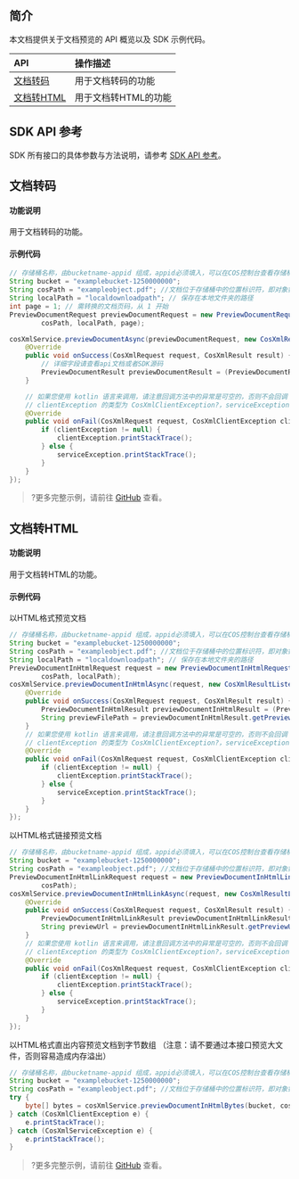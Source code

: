 ## 简介

本文档提供关于文档预览的 API 概览以及 SDK 示例代码。

| API                                                          | 操作描述                     |
| :----------------------------------------------------------- | :--------------------------- |
| [文档转码](https://cloud.tencent.com/document/product/436/54058) | 用于文档转码的功能       |
| [文档转HTML](https://cloud.tencent.com/document/product/436/54059) | 用于文档转HTML的功能       |

## SDK API 参考

SDK 所有接口的具体参数与方法说明，请参考 [SDK API 参考](https://cos-android-sdk-doc-1253960454.file.myqcloud.com/)。

## 文档转码

#### 功能说明

用于文档转码的功能。

#### 示例代码

[//]: # (.cssg-snippet-document-preview)
```java
// 存储桶名称，由bucketname-appid 组成，appid必须填入，可以在COS控制台查看存储桶名称。 https://console.cloud.tencent.com/cos5/bucket
String bucket = "examplebucket-1250000000";
String cosPath = "exampleobject.pdf"; //文档位于存储桶中的位置标识符，即对象键
String localPath = "localdownloadpath"; // 保存在本地文件夹的路径
int page = 1; // 需转换的文档页码，从 1 开始
PreviewDocumentRequest previewDocumentRequest = new PreviewDocumentRequest(bucket,
        cosPath, localPath, page);

cosXmlService.previewDocumentAsync(previewDocumentRequest, new CosXmlResultListener() {
    @Override
    public void onSuccess(CosXmlRequest request, CosXmlResult result) {
        // 详细字段请查看api文档或者SDK源码
        PreviewDocumentResult previewDocumentResult = (PreviewDocumentResult) result;
    }

    // 如果您使用 kotlin 语言来调用，请注意回调方法中的异常是可空的，否则不会回调 onFail 方法，即：
    // clientException 的类型为 CosXmlClientException?，serviceException 的类型为 CosXmlServiceException?
    @Override
    public void onFail(CosXmlRequest request, CosXmlClientException clientException, CosXmlServiceException serviceException) {
        if (clientException != null) {
            clientException.printStackTrace();
        } else {
            serviceException.printStackTrace();
        }
    }
});
```

>?更多完整示例，请前往 [GitHub](https://github.com/tencentyun/cos-snippets/tree/master/Android/app/src/androidTest/java/com/tencent/qcloud/cosxml/cssg/DocumentPreview.java) 查看。

## 文档转HTML

#### 功能说明

用于文档转HTML的功能。

#### 示例代码

以HTML格式预览文档

[//]: # (.cssg-snippet-document-preview-in-html)
```java
// 存储桶名称，由bucketname-appid 组成，appid必须填入，可以在COS控制台查看存储桶名称。 https://console.cloud.tencent.com/cos5/bucket
String bucket = "examplebucket-1250000000";
String cosPath = "exampleobject.pdf"; //文档位于存储桶中的位置标识符，即对象键
String localPath = "localdownloadpath"; // 保存在本地文件夹的路径
PreviewDocumentInHtmlRequest request = new PreviewDocumentInHtmlRequest(bucket,
        cosPath, localPath);
cosXmlService.previewDocumentInHtmlAsync(request, new CosXmlResultListener() {
    @Override
    public void onSuccess(CosXmlRequest request, CosXmlResult result) {
        PreviewDocumentInHtmlResult previewDocumentInHtmlResult = (PreviewDocumentInHtmlResult) result;
        String previewFilePath = previewDocumentInHtmlResult.getPreviewFilePath();
    }
    // 如果您使用 kotlin 语言来调用，请注意回调方法中的异常是可空的，否则不会回调 onFail 方法，即：
    // clientException 的类型为 CosXmlClientException?，serviceException 的类型为 CosXmlServiceException?
    @Override
    public void onFail(CosXmlRequest request, CosXmlClientException clientException, CosXmlServiceException serviceException) {
        if (clientException != null) {
            clientException.printStackTrace();
        } else {
            serviceException.printStackTrace();
        }
    }
});
```

以HTML格式链接预览文档

[//]: # (.cssg-snippet-document-preview-in-html-link)
```java
// 存储桶名称，由bucketname-appid 组成，appid必须填入，可以在COS控制台查看存储桶名称。 https://console.cloud.tencent.com/cos5/bucket
String bucket = "examplebucket-1250000000";
String cosPath = "exampleobject.pdf"; //文档位于存储桶中的位置标识符，即对象键
PreviewDocumentInHtmlLinkRequest request = new PreviewDocumentInHtmlLinkRequest(bucket,
        cosPath);
cosXmlService.previewDocumentInHtmlLinkAsync(request, new CosXmlResultListener() {
    @Override
    public void onSuccess(CosXmlRequest request, CosXmlResult result) {
        PreviewDocumentInHtmlLinkResult previewDocumentInHtmlLinkResult = (PreviewDocumentInHtmlLinkResult) result;
        String previewUrl = previewDocumentInHtmlLinkResult.getPreviewUrl();
    }
    // 如果您使用 kotlin 语言来调用，请注意回调方法中的异常是可空的，否则不会回调 onFail 方法，即：
    // clientException 的类型为 CosXmlClientException?，serviceException 的类型为 CosXmlServiceException?
    @Override
    public void onFail(CosXmlRequest request, CosXmlClientException clientException, CosXmlServiceException serviceException) {
        if (clientException != null) {
            clientException.printStackTrace();
        } else {
            serviceException.printStackTrace();
        }
    }
});
```

以HTML格式直出内容预览文档到字节数组
（注意：请不要通过本接口预览大文件，否则容易造成内存溢出）

[//]: # (.cssg-snippet-document-preview-in-html-bytes)
```java
// 存储桶名称，由bucketname-appid 组成，appid必须填入，可以在COS控制台查看存储桶名称。 https://console.cloud.tencent.com/cos5/bucket
String bucket = "examplebucket-1250000000";
String cosPath = "exampleobject.pdf"; //文档位于存储桶中的位置标识符，即对象键
try {
    byte[] bytes = cosXmlService.previewDocumentInHtmlBytes(bucket, cosPath);
} catch (CosXmlClientException e) {
    e.printStackTrace();
} catch (CosXmlServiceException e) {
    e.printStackTrace();
}
```

>?更多完整示例，请前往 [GitHub](https://github.com/tencentyun/cos-snippets/tree/master/Android/app/src/androidTest/java/com/tencent/qcloud/cosxml/cssg/DocumentPreview.java) 查看。

